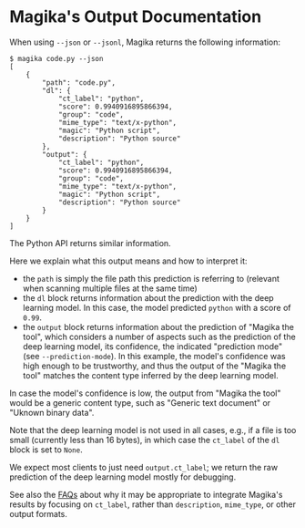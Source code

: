 # Magika's Output Documentation

When using `--json` or `--jsonl`, Magika returns the following information:
```shell
$ magika code.py --json
[
    {
        "path": "code.py",
        "dl": {
            "ct_label": "python",
            "score": 0.9940916895866394,
            "group": "code",
            "mime_type": "text/x-python",
            "magic": "Python script",
            "description": "Python source"
        },
        "output": {
            "ct_label": "python",
            "score": 0.9940916895866394,
            "group": "code",
            "mime_type": "text/x-python",
            "magic": "Python script",
            "description": "Python source"
        }
    }
]
```

The Python API returns similar information.

Here we explain what this output means and how to interpret it:
- the `path` is simply the file path this prediction is referring to (relevant when scanning multiple files at the same time)
- the `dl` block returns information about the prediction with the deep learning model. In this case, the model predicted `python` with a score of `0.99`.
- the `output` block returns information about the prediction of "Magika the tool", which considers a number of aspects such as the prediction of the deep learning model, its confidence, the indicated "prediction mode" (see `--prediction-mode`). In this example, the model's confidence was high enough to be trustworthy, and thus the output of the "Magika the tool" matches the content type inferred by the deep learning model.

In case the model's confidence is low, the output from "Magika the tool" would be a generic content type, such as "Generic text document" or "Uknown binary data".

Note that the deep learning model is not used in all cases, e.g., if a file is too small (currently less than 16 bytes), in which case the `ct_label` of the `dl` block is set to `None`.

We expect most clients to just need `output.ct_label`; we return the raw prediction of the deep learning model mostly for debugging.

See also the [FAQs](./faq.md) about why it may be appropriate to integrate Magika's results by focusing on `ct_label`, rather than `description`, `mime_type`, or other output formats.